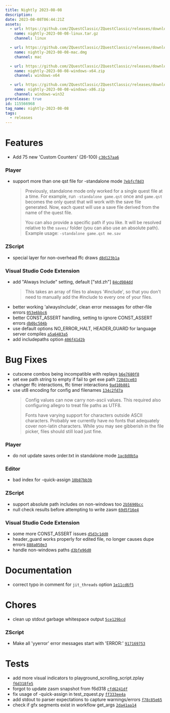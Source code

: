 ```yaml
---
title: Nightly 2023-08-08
description: 
date: 2023-08-08T06:44:21Z
assets: 
  - url: https://github.com/ZQuestClassic/ZQuestClassic/releases/download/nightly-2023-08-08/nightly-2023-08-08-linux.tar.gz
    name: nightly-2023-08-08-linux.tar.gz
    channel: linux

  - url: https://github.com/ZQuestClassic/ZQuestClassic/releases/download/nightly-2023-08-08/nightly-2023-08-08-mac.dmg
    name: nightly-2023-08-08-mac.dmg
    channel: mac

  - url: https://github.com/ZQuestClassic/ZQuestClassic/releases/download/nightly-2023-08-08/nightly-2023-08-08-windows-x64.zip
    name: nightly-2023-08-08-windows-x64.zip
    channel: windows-x64

  - url: https://github.com/ZQuestClassic/ZQuestClassic/releases/download/nightly-2023-08-08/nightly-2023-08-08-windows-x86.zip
    name: nightly-2023-08-08-windows-x86.zip
    channel: windows-win32
prerelease: true
id: 115566968
tag_name: nightly-2023-08-08
tags:
  - releases
---
```


# Features

- Add 75 new 'Custom Counters' (26-100) [`c30c57aa6`](https://github.com/ArmageddonGames/ZQuestClassic/commit/c30c57aa660646ecb522f61b09863bac0751fd99)

### Player

- support more than one qst file for -standalone mode [`7ebfcf8d3`](https://github.com/ArmageddonGames/ZQuestClassic/commit/7ebfcf8d3e9b0b53c7b1bc73ad318af925941cd8)
   &nbsp;
   >Previously, standalone mode only worked for a single quest file at a time. For example, run `-standalone game.qst` once and `game.qst` becomes the only quest that will work with the save file generated. Now, each quest will use a save file derived from the name of the quest file.  
   >
   >You can also provide a specific path if you like. It will be resolved relative to the `saves/` folder (you can also use an absolute path). Example usage: `-standalone game.qst me.sav` 
   >

### ZScript

- special layer for non-overhead ffc draws [`d8d123b1a`](https://github.com/ArmageddonGames/ZQuestClassic/commit/d8d123b1a1088a50c0cbdaa2cf4f2b1142b73171)

### Visual Studio Code Extension

- add "Always Include" setting, default ["std.zh"] [`84cd984dd`](https://github.com/ArmageddonGames/ZQuestClassic/commit/84cd984dd339df75775524c16dc8c00c17593786)
   &nbsp;
   >This takes an array of files to always '#include', so that you don't need to manually add the #include to every one of your files. 
   >
- better working 'alwaysInclude', clean error messages for other-file errors [`053e6bbc6`](https://github.com/ArmageddonGames/ZQuestClassic/commit/053e6bbc69b68b8dd15761f5237ee7cdc822274a)
- better CONST_ASSERT handling, setting to ignore CONST_ASSERT errors [`db0bc504b`](https://github.com/ArmageddonGames/ZQuestClassic/commit/db0bc504bc143caba37db7f26b5eb7dcc25e137b)
- use default options NO_ERROR_HALT, HEADER_GUARD for language server compiles [`a5a6483a5`](https://github.com/ArmageddonGames/ZQuestClassic/commit/a5a6483a53cb19575c947c81ffe73179503fdf4b)
- add includepaths option [`406f41d2b`](https://github.com/ArmageddonGames/ZQuestClassic/commit/406f41d2b0675abfda76ce110f2f4ff8a1316bed)

# Bug Fixes

- cutscene combos being incompatible with replays [`b6e7680f8`](https://github.com/ArmageddonGames/ZQuestClassic/commit/b6e7680f84ca8d8c359c6873ebb0bac9198c79d8)
- set exe path string to empty if fail to get exe path [`728d3ce03`](https://github.com/ArmageddonGames/ZQuestClassic/commit/728d3ce0340597bf149a7cc0627e20ffef351bcc)
- changer ffc interactions, ffc timer interactions [`9ad10b881`](https://github.com/ArmageddonGames/ZQuestClassic/commit/9ad10b881eb2dec72eba74a9b13255765b21ea8b)
- use ut8 encoding for config and filenames [`134c2fd7a`](https://github.com/ArmageddonGames/ZQuestClassic/commit/134c2fd7af4d70c857f8026cd942e84b7a8bb5cd)
   &nbsp;
   >Config values can now carry non-ascii values. This required also configuring allegro to treat file paths as UTF8.  
   >
   >Fonts have varying support for characters outside ASCII characters. Probably we currently have no fonts that adequately cover non-latin characters. While you may see gibberish in the file picker, files should still load just fine. 
   >

### Player

- do not update saves order.txt in standalone mode [`1ac8d0b5a`](https://github.com/ArmageddonGames/ZQuestClassic/commit/1ac8d0b5a3b3760cb37c0a50bb9e687a7ee979ac)

### Editor

- bad index for -quick-assign [`10b87bb3b`](https://github.com/ArmageddonGames/ZQuestClassic/commit/10b87bb3b5072c35741758b0806ca974166fe881)

### ZScript

- support absolute path includes on non-windows too [`2b5690bcc`](https://github.com/ArmageddonGames/ZQuestClassic/commit/2b5690bcc3b79ec9cfffed23beb50bfda2ac0e7f)
- null check results before attempting to write zasm [`69d5f16e4`](https://github.com/ArmageddonGames/ZQuestClassic/commit/69d5f16e4dc9fc7551a73457231fecca30a1a97c)

### Visual Studio Code Extension

- some more CONST_ASSERT issues [`d5d3c1dd0`](https://github.com/ArmageddonGames/ZQuestClassic/commit/d5d3c1dd0bc135b460df095d348ab4ce82c1de7d)
- header_guard works properly for edited file, no longer causes dupe errors [`888a050e3`](https://github.com/ArmageddonGames/ZQuestClassic/commit/888a050e3b8e1568359df4b421b50efe48f32a56)
- handle non-windows paths [`d3bfe96d0`](https://github.com/ArmageddonGames/ZQuestClassic/commit/d3bfe96d0fef10757aa7946a422b63b556c2e1c0)

# Documentation

- correct typo in comment for `jit_threads` option [`1e11cd6f5`](https://github.com/ArmageddonGames/ZQuestClassic/commit/1e11cd6f57fa95ddfb85c7fbbd9b31353579c80c)

# Chores

- clean up stdout garbage whitespace output [`5ce129bcd`](https://github.com/ArmageddonGames/ZQuestClassic/commit/5ce129bcd5602dca05b48db225be5d11dffebba7)

### ZScript

- Make all 'yyerror' error messages start with 'ERROR:' [`917169753`](https://github.com/ArmageddonGames/ZQuestClassic/commit/9171697539017a33499ef63aa1e924aad88d7948)

# Tests

- add more visual indicators to playground_scrolling_script.zplay [`f6d318fe5`](https://github.com/ArmageddonGames/ZQuestClassic/commit/f6d318fe5a32b5dafd4190022f433025d56f136b)
- forgot to update zasm snapshot from f6d318 [`cfd6241df`](https://github.com/ArmageddonGames/ZQuestClassic/commit/cfd6241df9c81f27db00d895799687c5b964bdbf)
- fix usage of -quick-assign in test_zquest.py [`ff333ee4a`](https://github.com/ArmageddonGames/ZQuestClassic/commit/ff333ee4a67a5453f261f8032bed0b0e15403525)
- add stdout to parser expectations to capture warnings/errors [`f78c85e65`](https://github.com/ArmageddonGames/ZQuestClassic/commit/f78c85e6585ce048b88c831a050a31c6e0c44f5d)
- check if gfx segments exist in workflow get_args [`2da41aa14`](https://github.com/ArmageddonGames/ZQuestClassic/commit/2da41aa1416298cd92337daf79e340af1f529369)
